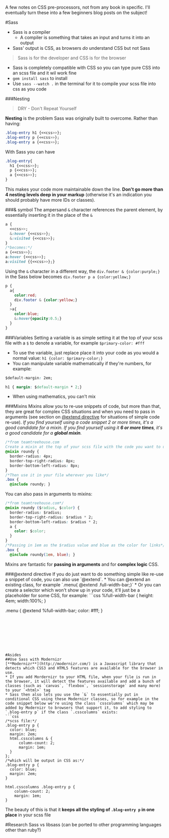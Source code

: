 A few notes on CSS pre-processors, not from any book in specific. I'll eventually turn these into a few beginners blog posts on the subject!

#Sass
* Sass is a compiler
  * A compiler is something that takes an input and turns it into an output
* Sass' output is CSS, as browsers _do_ understand CSS but not Sass
> Sass is for the developer and CSS is for the browser
* Sass is completely compatible with CSS so you can type pure CSS into an scss file and it wil work fine
* `gem install sass` to install
* Use `sass --watch .` in the terminal for it to compile your scss file into css as you code

###Nesting
> DRY - Don't Repeat Yourself

**Nesting** is the problem Sass was originally built to overcome.
Rather than having:
```css
.blog-entry h1 {<<css>>};
.blog-entry p {<<css>>};
.blog-entry a {<<css>>};
```
With Sass you can have
```css
.blog-entry{
  h1 {<<css>>};
  p {<<css>>};
  a {<<css>>};
}
```
This makes your code more maintainable down the line. **Don't go more than 4 nesting levels deep in your markup** (otherwise it's an indication you should probably have more IDs or classes).

###& symbol
The ampersand `&` character references the parent element, by essentially inserting it in the place of the `&`

```css
a {
  <<css>>;
  &:hover {<<css>>};
  &:visited {<<css>>};
}
/*becomes:*/
a {<<css>>};
a:hover {<<css>>};
a:visited {{<<css>>};}
```
Using the `&` character in a different way, the `div.footer & {color:purple;}` in the Sass below becomes `div.footer p a {color:yellow;}`

```css
p {
  a{
    color:red;
    div.footer & {color:yellow;}
  }
  >a{
    color:blue;
    &:hover{opacity:0.5;}
  }
}
```
###Variables
Setting a variable is as simple setting it at the top of your scss file with a `$` to denote a variable, for example `$primary-color: #fff`
* To use the variable, just replace place it into your code as you would a normal value: `h1 {color: $primary-color;}`
* You can manipulate variable mathematically if they're numbers, for example:
```css
$default-margin: 2em;

h1 { margin: $default-margin * 2;}
```
* When using mathematics, you can't mix

###Mixins
Mixins allow you to re-use snippets of code, but more than that, they are great for complex CSS situations and when you need to pass in arguments (see section on [@extend directive](#sass-extend) for situations of simple code re-use).
_If you find yourself using a code snippet 2 or more times, it's a good candidate for a mixin. If you find yourself using it **6 or more times**, it's a good candidate for a **global mixin**._
```css
/*from teamtreehouse.com
Create a mixin at the top of your scss file with the code you want to use in multiple places in your CSS*/
@mixin roundy {
  border-radius: 4px;
  border-top-right-radius: 8px;
  border-bottom-left-radius: 8px;
}
/*Then use it in your file wherever you like*/
.box {
  @include roundy; }
```
You can also pass in arguments to mixins:
```css
/*from teamtreehouse.com*/
@mixin roundy ($radius, $color) {
  border-radius: $radius;
  border-top-right-radius: $radius * 2;
  border-bottom-left-radius: $radius * 2;
  a {
    color: $color;
  }
}
/*Passing in 1em as the $radius value and blue as the color for links*/
.box {
  @include roundy(1em, blue); }
```
Mixins are fantastic for **passing in arguments** and for **complex logic** CSS.

<a name="sass-extend"/>
###@extend directive
If you do just want to do something simple like re-use a snippet of code, you can also use `@extend`.
* You can @extend an existing class, for example `.menu{ @extend .full-width-bar;}`
* Or you can create a selector which won't show up in your code, it'll just be a placeholder for some CSS, for example:
```css
%full-width-bar {
  height: 4em;
  width:100%;
}

.menu {
  @extend %full-width-bar;
  color: #fff;
}
```








#Asides
##Use Sass with Modernizr
[**Modernizr**](http://modernizr.com/) is a Javascript library that detects which CSS3 and HTML5 features are available for the browser in use.
* If you add Mordernizr to your HTML file, when your file is run in the browser, it will detect the features available and add a bunch of classes (such as `canvas`, `flexbox`, `sessionstorage` and many more) to your `<html>` tag
* Sass then also lets you use the `&` to essentially put in conditional CSS using these Modernizr classes, so for example in the code snippet below we're using the class `csscolumns` which may be added by Modernizr to browsers that support it, to add styling to `.blog-entry p` if the class `.csscolumns` exists:
```css
/*scss file:*/
.blog-entry p {
  color: blue;
  margin: 2em;
  html.csscolumns & {
      column-count: 2;
      margin: 1em;
  }
};
/*which will be output in CSS as:*/
.blog-entry p {
  color: blue;
  margin: 2em;
}

html.csscolumns .blog-entry p {
    column-count: 2;
    margin: 1em;
}
```
The beauty of this is that it **keeps all the styling of `.blog-entry p` in one place** in your scss file

#Research
Sass vs libsass (can be ported to other programming languages other than ruby?)
